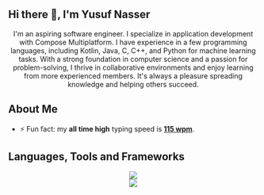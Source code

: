 ## Hi there 👋, I'm Yusuf Nasser

<div align="center">
I'm an aspiring software engineer. I specialize in application development with Compose Multiplatform. I have experience in a few programming languages, including Kotlin, Java, C, C++, and Python for machine learning tasks. With a strong foundation in computer science and a passion for problem-solving, I thrive in collaborative environments and enjoy learning from more experienced members. It's always a pleasure spreading knowledge and helping others succeed.
</div>

## About Me
- ⚡ Fun fact: my **all time high** typing speed is [**115 wpm**](https://monkeytype.com/profile/yunasdev).

<!--

## Connect with me
<div align="center">

[<img src="https://img.shields.io/badge/LinkedIn-0077B5?style=for-the-badge&logo=linkedin&logoColor=white"/>](https://www.linkedin.com/in/yusuf-nasser/)  &nbsp; 
  [<img src="https://img.shields.io/badge/Twitter-1DA1F2?style=for-the-badge&logo=twitter&logoColor=white"/>](https://twitter.com/yusufnasserdev)  &nbsp;
  [<img src="https://img.shields.io/badge/Facebook-1877F2?style=for-the-badge&logo=facebook&logoColor=white"/>](https://www.facebook.com/yosifenasser/)  &nbsp;
  [<img src="https://img.shields.io/badge/-LeetCode-FFA116?style=for-the-badge&logo=LeetCode&logoColor=black"/>](https://leetcode.com/yusufnasser/)  &nbsp;
</div>
-->

<!--  [<img src="https://img.shields.io/badge/Gmail-D14836?style=for-the-badge&logo=gmail&logoColor=white"/>](mailto:yusufnassereng@gmail.com)  &nbsp;   --> 
 
## Languages, Tools and Frameworks
&NewLine;

<div align="center">
    <img src="https://skillicons.dev/icons?i=kotlin,java,c,cpp,cs,py" />
</div>

<!-- &NewLine; -->

<div align="center">
    <img src="https://skillicons.dev/icons?i=androidstudio,gradle,visualstudio,idea,vscode,neovim,git,bash,linux,debian,firebase,sqlite,mysql" />
</div>

<!-- GitHub Stats

## Stats

<div align="center">
    <img align="center" src="https://github-readme-stats-git-masterrstaa-rickstaa.vercel.app/api?username=yusufnasserdev&show_icons=true&theme=github_dark&hide_border=true&line_height=27&card_width=390px&env=PAT_1" alt="yusufnasserdev GitHub stats" />
    <img align="center" src="https://github-readme-stats-git-masterrstaa-rickstaa.vercel.app/api/top-langs/?username=yusufnasserdev&langs_count=3&theme=github_dark&hide_border=true&env=PAT_1" alt="yusufnasserdev most used languages" />
</div>
 -->
<!-- Streak 

## Streak

<div align="center">
<img align="center" src="https://github-readme-streak-stats.herokuapp.com?user=yusufnasserdev&theme=github-dark-blue&hide_border=true" alt="yusufnasserdev" />
</div>
-->

<!-- WakaTime Stats 

## Coding Activity (last 7 days)

  
<div align="center">
<a href="https://wakatime.com/@yusufnasserdev" target="_blank">
<img align="center" src="https://github-readme-stats.vercel.app/api/wakatime?username=yusufnasserdev&&theme=github_dark&hide_border=true&hide=Other&v=2&langs_count=4&range=last_7_days" alt="yusufnasserdev"/>
</a>
</div>

-->
